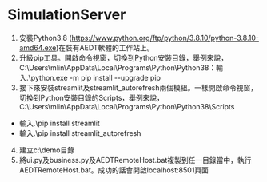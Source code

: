 # SimulationServer
1. 安裝Python3.8 (https://www.python.org/ftp/python/3.8.10/python-3.8.10-amd64.exe)在裝有AEDT軟體的工作站上。
2. 升級pip工具。開啟命令視窗，切換到Python安裝目錄，舉例來說，C:\Users\mlin\AppData\Local\Programs\Python\Python38：輸入.\python.exe -m pip install --upgrade pip
3. 接下來安裝streamlit及streamlit_autorefresh兩個模組。一樣開啟命令視窗，切換到Python安裝目錄的Scripts，舉例來說，C:\Users\mlin\AppData\Local\Programs\Python\Python38\Scripts
- 輸入.\pip install streamlit
- 輸入.\pip install streamlit_autorefresh
4. 建立c:\demo目錄
5. 將ui.py及business.py及AEDTRemoteHost.bat複製到任一目錄當中，執行AEDTRemoteHost.bat。成功的話會開啟localhost:8501頁面
